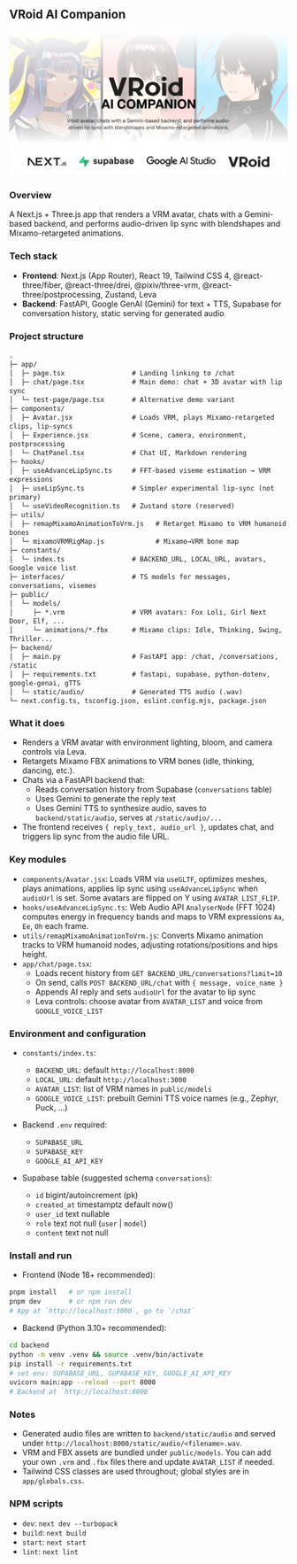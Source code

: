 ## VRoid AI Companion

<img src="https://raw.githubusercontent.com/anjaydo/vroid-ai-companion/refs/heads/main/public/preview/preview.webp">

### Overview

A Next.js + Three.js app that renders a VRM avatar, chats with a Gemini-based backend, and performs audio-driven lip sync with blendshapes and Mixamo-retargeted animations.

### Tech stack
- **Frontend**: Next.js (App Router), React 19, Tailwind CSS 4, @react-three/fiber, @react-three/drei, @pixiv/three-vrm, @react-three/postprocessing, Zustand, Leva
- **Backend**: FastAPI, Google GenAI (Gemini) for text + TTS, Supabase for conversation history, static serving for generated audio

### Project structure
```text
.
├─ app/
│  ├─ page.tsx                 # Landing linking to /chat
│  ├─ chat/page.tsx            # Main demo: chat + 3D avatar with lip sync
│  └─ test-page/page.tsx       # Alternative demo variant
├─ components/
│  ├─ Avatar.jsx               # Loads VRM, plays Mixamo-retargeted clips, lip-syncs
│  ├─ Experience.jsx           # Scene, camera, environment, postprocessing
│  └─ ChatPanel.tsx            # Chat UI, Markdown rendering
├─ hooks/
│  ├─ useAdvanceLipSync.ts     # FFT-based viseme estimation → VRM expressions
│  ├─ useLipSync.ts            # Simpler experimental lip-sync (not primary)
│  └─ useVideoRecognition.ts   # Zustand store (reserved)
├─ utils/
│  ├─ remapMixamoAnimationToVrm.js   # Retarget Mixamo to VRM humanoid bones
│  └─ mixamoVRMRigMap.js             # Mixamo→VRM bone map
├─ constants/
│  └─ index.ts                 # BACKEND_URL, LOCAL_URL, avatars, Google voice list
├─ interfaces/                 # TS models for messages, conversations, visemes
├─ public/
│  └─ models/
│     ├─ *.vrm                 # VRM avatars: Fox Loli, Girl Next Door, Elf, ...
│     └─ animations/*.fbx      # Mixamo clips: Idle, Thinking, Swing, Thriller...
├─ backend/
│  ├─ main.py                  # FastAPI app: /chat, /conversations, /static
│  ├─ requirements.txt         # fastapi, supabase, python-dotenv, google-genai, gTTS
│  └─ static/audio/            # Generated TTS audio (.wav)
└─ next.config.ts, tsconfig.json, eslint.config.mjs, package.json
```

### What it does
- Renders a VRM avatar with environment lighting, bloom, and camera controls via Leva.
- Retargets Mixamo FBX animations to VRM bones (idle, thinking, dancing, etc.).
- Chats via a FastAPI backend that:
  - Reads conversation history from Supabase (`conversations` table)
  - Uses Gemini to generate the reply text
  - Uses Gemini TTS to synthesize audio, saves to `backend/static/audio`, serves at `/static/audio/...`
- The frontend receives `{ reply_text, audio_url }`, updates chat, and triggers lip sync from the audio file URL.

### Key modules
- `components/Avatar.jsx`: Loads VRM via `useGLTF`, optimizes meshes, plays animations, applies lip sync using `useAdvanceLipSync` when `audioUrl` is set. Some avatars are flipped on Y using `AVATAR_LIST_FLIP`.
- `hooks/useAdvanceLipSync.ts`: Web Audio API `AnalyserNode` (FFT 1024) computes energy in frequency bands and maps to VRM expressions `Aa`, `Ee`, `Oh` each frame.
- `utils/remapMixamoAnimationToVrm.js`: Converts Mixamo animation tracks to VRM humanoid nodes, adjusting rotations/positions and hips height.
- `app/chat/page.tsx`:
  - Loads recent history from `GET BACKEND_URL/conversations?limit=10`
  - On send, calls `POST BACKEND_URL/chat` with `{ message, voice_name }`
  - Appends AI reply and sets `audioUrl` for the avatar to lip sync
  - Leva controls: choose avatar from `AVATAR_LIST` and voice from `GOOGLE_VOICE_LIST`

### Environment and configuration
- `constants/index.ts`:
  - `BACKEND_URL`: default `http://localhost:8000`
  - `LOCAL_URL`: default `http://localhost:3000`
  - `AVATAR_LIST`: list of VRM names in `public/models`
  - `GOOGLE_VOICE_LIST`: prebuilt Gemini TTS voice names (e.g., Zephyr, Puck, ...)

- Backend `.env` required:
  - `SUPABASE_URL`
  - `SUPABASE_KEY`
  - `GOOGLE_AI_API_KEY`

- Supabase table (suggested schema `conversations`):
  - `id` bigint/autoincrement (pk)
  - `created_at` timestamptz default now()
  - `user_id` text nullable
  - `role` text not null (`user` | `model`)
  - `content` text not null

### Install and run
- Frontend (Node 18+ recommended):
```bash
pnpm install   # or npm install
pnpm dev       # or npm run dev
# App at `http://localhost:3000`, go to `/chat`
```

- Backend (Python 3.10+ recommended):
```bash
cd backend
python -m venv .venv && source .venv/bin/activate
pip install -r requirements.txt
# set env: SUPABASE_URL, SUPABASE_KEY, GOOGLE_AI_API_KEY
uvicorn main:app --reload --port 8000
# Backend at `http://localhost:8000`
```

### Notes
- Generated audio files are written to `backend/static/audio` and served under `http://localhost:8000/static/audio/<filename>.wav`.
- VRM and FBX assets are bundled under `public/models`. You can add your own `.vrm` and `.fbx` files there and update `AVATAR_LIST` if needed.
- Tailwind CSS classes are used throughout; global styles are in `app/globals.css`.

### NPM scripts
- `dev`: `next dev --turbopack`
- `build`: `next build`
- `start`: `next start`
- `lint`: `next lint`
